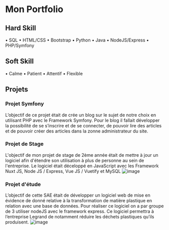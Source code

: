 # Mon Portfolio

## Hard Skill
  •	SQL
  •	HTML/CSS
  •	Bootstrap
  •	Python
  •	Java
  •	NodeJS/Express
  •	PHP/Symfony

## Soft Skill
  •	Calme
  •	Patient
  •	Attentif
  •	Flexible


  ## Projets

  ### Projet Symfony 
  
  L’objectif de ce projet était de crée un blog sur le sujet de notre choix en utilisant PHP avec le Framework Symfony. Pour le blog il fallait développer la possibilité de se s’inscrire et de se connecter, de pouvoir lire des articles et de pouvoir créer des articles dans la zonne administrateur du site.

  ### Projet de Stage

  L'objectif de mon projet de stage de 2ème année était de mettre à jour un logiciel afin d'étendre son utilisation à plus de personne au sein de l'entreprise. Le logiciel était déceloppé en JavaScript avec les Framework  Nuxt JS, Node JS / Express, Vue JS / Vuetify et MySQL
  ![image](https://github.com/mouffron/mouffron/assets/104823184/e3ff868d-dd95-4729-83e5-7ecee530b2a4)


  ### Projet d'étude

  L’objectif de cette SAE était de développer un logiciel web de mise en évidence de donné relative à la transformation de matière plastique en relation avec une base de données. Pour réaliser ce logiciel on a par groupe de 3 utiliser nodeJS avec le framework express. Ce logiciel permettra à l’entreprise Legrand de notamment réduire les déchets plastiques qu’ils produisent.
![image](https://github.com/mouffron/mouffron/assets/104823184/c1f400c5-10a3-4afd-ad06-220d2acd673a)




